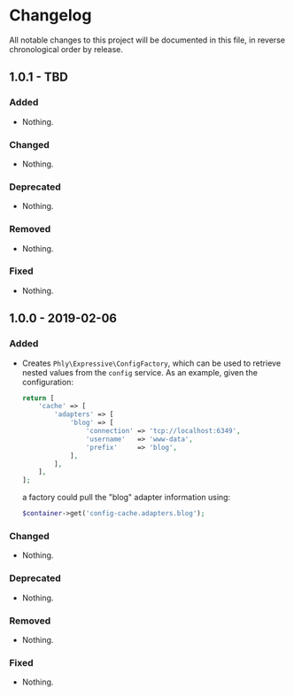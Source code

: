 # Changelog

All notable changes to this project will be documented in this file, in reverse chronological order by release.

## 1.0.1 - TBD

### Added

- Nothing.

### Changed

- Nothing.

### Deprecated

- Nothing.

### Removed

- Nothing.

### Fixed

- Nothing.

## 1.0.0 - 2019-02-06

### Added

- Creates `Phly\Expressive\ConfigFactory`, which can be used to retrieve nested
  values from the `config` service. As an example, given the configuration:

  ```php
  return [
      'cache' => [
          'adapters' => [
              'blog' => [
                  'connection' => 'tcp://localhost:6349',
                  'username'   => 'www-data',
                  'prefix'     => 'blog',
              ],
          ],
      ],
  ];
  ```

  a factory could pull the "blog" adapter information using:

  ```php
  $container->get('config-cache.adapters.blog');
  ```

### Changed

- Nothing.

### Deprecated

- Nothing.

### Removed

- Nothing.

### Fixed

- Nothing.

